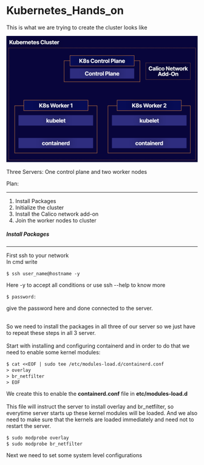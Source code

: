 # Kubernetes_Hands_on

This is what we are trying to create the cluster looks like

![alt text][Cluster]


Three Servers: One control plane and two worker nodes

Plan:
____
1. Install Packages
2. Initialize the cluster
3. Install the Calico network add-on
4. Join the worker nodes to cluster


##### Install Packages
___
First ssh to your network  
In cmd write  
```
$ ssh user_name@hostname -y
```
Here -y to accept all conditions or use ssh --help to know more
```
$ password: 
```
give the password here and done connected to the server.  

<br>
So we need to install the packages in all three of our server so we just have to repeat these steps in all 3 server.
<br><br>
Start with installing and configuring containerd and in order to do that we need to enable some kernel modules:  

```
$ cat <<EOF | sudo tee /etc/modules-load.d/containerd.conf   
> overlay
> br_netfilter
> EOF
```
We create this to enable the **containerd.conf** file in **etc/modules-load.d**  <br> <br>
This file will instruct the server to install overlay and br_netfilter,
so everytime server starts up these kernel modules will be loaded.
And we also need to make sure that the kernels are loaded immediately and need not to restart the server.
```
$ sudo modprobe overlay
$ sudo modprobe br_netfilter
```

Next we need to set some system level configurations







[Cluster]: ./img/LAB01_Building_a_Kubernetes_1.20_Cluster_with_Kubeadm.png "Kubernetes Cluster"
